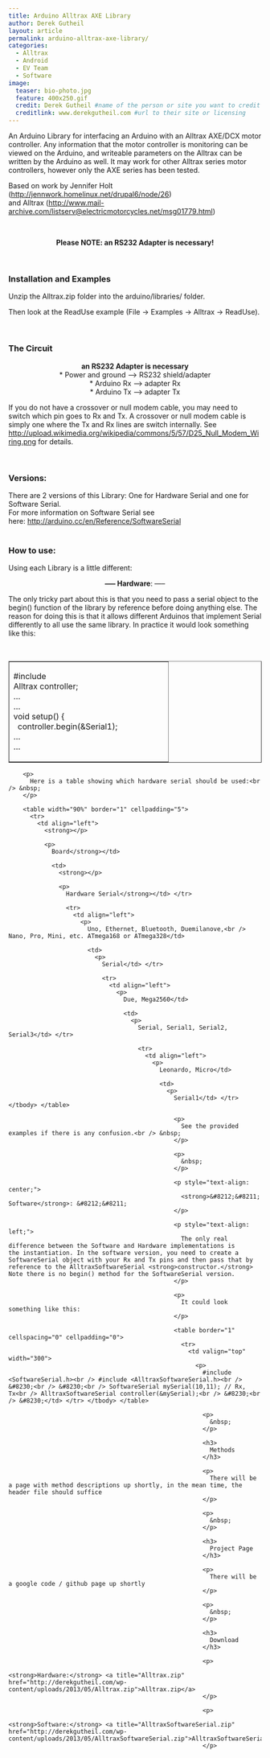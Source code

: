 ```yaml
---
title: Arduino Alltrax AXE Library
author: Derek Gutheil
layout: article
permalink: arduino-alltrax-axe-library/
categories:
  - Alltrax
  - Android
  - EV Team
  - Software
image:
  teaser: bio-photo.jpg
  feature: 400x250.gif
  credit: Derek Gutheil #name of the person or site you want to credit
  creditlink: www.derekgutheil.com #url to their site or licensing
---
```

An Arduino Library for interfacing an Arduino with an Alltrax AXE/DCX motor controller. Any information that the motor controller is monitoring can be viewed on the Arduino, and writeable parameters on the Alltrax can be written by the Arduino as well. It may work for other Alltrax series motor controllers, however only the AXE series has been tested. 

Based on work by Jennifer Holt (<a href="http://jennwork.homelinux.net/drupal6/node/26" rel="nofollow">http://jennwork.homelinux.net/drupal6/node/26</a>)  
and Alltrax (<a href="http://www.mail-archive.com/listserv@electricmotorcycles.net/msg01779.html" rel="nofollow">http://www.mail-archive.com/listserv@electricmotorcycles.net/msg01779.html</a>)

&nbsp;

<p style="text-align: center;">
  <strong>Please NOTE: an RS232 Adapter is necessary!</strong>
</p>

&nbsp;

### Installation and Examples

Unzip the Alltrax.zip folder into the arduino/libraries/ folder.

Then look at the ReadUse example (File -> Examples -> Alltrax -> ReadUse).

&nbsp;

### The Circuit

<p style="text-align: center;">
  <strong>an RS232 Adapter is necessary</strong><br /> * Power and ground &#8211;> RS232 shield/adapter<br /> * Arduino Rx &#8211;> adapter Rx<br /> * Arduino Tx &#8211;> adapter Tx
</p>

<p style="text-align: left;">
  If you do not have a crossover or null modem cable, you may need to switch which pin goes to Rx and Tx. A crossover or null modem cable is simply one where the Tx and Rx lines are switch internally. See <a href="http://upload.wikimedia.org/wikipedia/commons/5/57/D25_Null_Modem_Wiring.png">http://upload.wikimedia.org/wikipedia/commons/5/57/D25_Null_Modem_Wiring.png</a> for details.
</p>

&nbsp;

### Versions:

There are 2 versions of this Library: One for Hardware Serial and one for Software Serial.  
For more information on Software Serial see here: <http://arduino.cc/en/Reference/SoftwareSerial>  
&nbsp;

### How to use:

Using each Library is a little different:

<p style="text-align: center;">
  <strong>&#8212;&#8211; Hardware</strong>: &#8212;&#8211;
</p>

The only tricky part about this is that you need to pass a serial object to the begin() function of the library by reference before doing anything else. The reason for doing this is that it allows different Arduinos that implement Serial differently to all use the same library. In practice it would look something like this:

&nbsp;

<table border="1" cellspacing="0" cellpadding="0">
  <tr>
    <td valign="top" width="300">
      <p>
        #include <Alltrax.h><br /> Alltrax controller;<br /> &#8230;<br /> &#8230;<br /> void setup() {<br /> &nbsp;&nbsp;controller.begin(&Serial1);<br /> &#8230;<br /> &#8230;</td> </tr> </tbody> </table> 
        
        <p>
          Here is a table showing which hardware serial should be used:<br /> &nbsp;
        </p>
        
        <table width="90%" border="1" cellpadding="5">
          <tr>
            <td align="left">
              <strong></p> 
              
              <p>
                Board</strong></td> 
                
                <td>
                  <strong></p> 
                  
                  <p>
                    Hardware Serial</strong></td> </tr> 
                    
                    <tr>
                      <td align="left">
                        <p>
                          Uno, Ethernet, Bluetooth, Duemilanove,<br /> Nano, Pro, Mini, etc. ATmega168 or ATmega328</td> 
                          
                          <td>
                            <p>
                              Serial</td> </tr> 
                              
                              <tr>
                                <td align="left">
                                  <p>
                                    Due, Mega2560</td> 
                                    
                                    <td>
                                      <p>
                                        Serial, Serial1, Serial2, Serial3</td> </tr> 
                                        
                                        <tr>
                                          <td align="left">
                                            <p>
                                              Leonardo, Micro</td> 
                                              
                                              <td>
                                                <p>
                                                  Serial1</td> </tr> </tbody> </table> 
                                                  
                                                  <p>
                                                    See the provided examples if there is any confusion.<br /> &nbsp;
                                                  </p>
                                                  
                                                  <p>
                                                    &nbsp;
                                                  </p>
                                                  
                                                  <p style="text-align: center;">
                                                    <strong>&#8212;&#8211; Software</strong>: &#8212;&#8211;
                                                  </p>
                                                  
                                                  <p style="text-align: left;">
                                                    The only real difference between the Software and Hardware implementations is the instantiation. In the software version, you need to create a SoftwareSerial object with your Rx and Tx pins and then pass that by reference to the AlltraxSoftwareSerial <strong>constructor.</strong> Note there is no begin() method for the SoftwareSerial version.
                                                  </p>
                                                  
                                                  <p>
                                                    It could look something like this:
                                                  </p>
                                                  
                                                  <table border="1" cellspacing="0" cellpadding="0">
                                                    <tr>
                                                      <td valign="top" width="300">
                                                        <p>
                                                          #include <SoftwareSerial.h><br /> #include <AlltraxSoftwareSerial.h><br /> &#8230;<br /> &#8230;<br /> SoftwareSerial mySerial(10,11); // Rx, Tx<br /> AlltraxSoftwareSerial controller(&mySerial);<br /> &#8230;<br /> &#8230;</td> </tr> </tbody> </table> 
                                                          
                                                          <p>
                                                            &nbsp;
                                                          </p>
                                                          
                                                          <h3>
                                                            Methods
                                                          </h3>
                                                          
                                                          <p>
                                                            There will be a page with method descriptions up shortly, in the mean time, the header file should suffice
                                                          </p>
                                                          
                                                          <p>
                                                            &nbsp;
                                                          </p>
                                                          
                                                          <h3>
                                                            Project Page
                                                          </h3>
                                                          
                                                          <p>
                                                            There will be a google code / github page up shortly
                                                          </p>
                                                          
                                                          <p>
                                                            &nbsp;
                                                          </p>
                                                          
                                                          <h3>
                                                            Download
                                                          </h3>
                                                          
                                                          <p>
                                                            <strong>Hardware:</strong> <a title="Alltrax.zip" href="http://derekgutheil.com/wp-content/uploads/2013/05/Alltrax.zip">Alltrax.zip</a>
                                                          </p>
                                                          
                                                          <p>
                                                            <strong>Software:</strong> <a title="AlltraxSoftwareSerial.zip" href="http://derekgutheil.com/wp-content/uploads/2013/05/AlltraxSoftwareSerial.zip">AlltraxSoftwareSerial.zip</a>
                                                          </p>